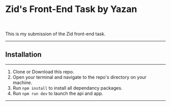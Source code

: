 
<h1 style="line-height:100px">
    Zid's Front-End Task by Yazan
</h1>

This is my submission of the Zid front-end task.

---

## Installation

---

1.  Clone or Download this repo.
2.  Open your terminal and navigate to the repo's directory on your machine.
3.  Run `npm install` to install all dependancy packages.
4.  Run `npm run dev` to launch the api and app.

---
